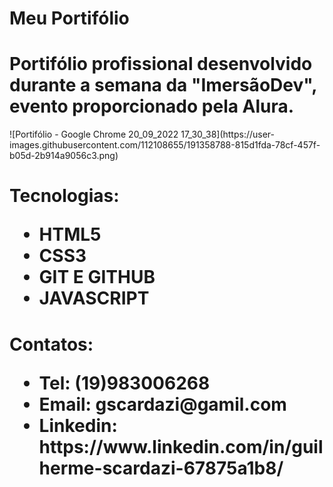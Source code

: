 # <strong>Meu Portifólio</strong>
<h1>Portifólio profissional desenvolvido durante a semana da "ImersãoDev", evento proporcionado pela Alura.</h1>
![Portifólio - Google Chrome 20_09_2022 17_30_38](https://user-images.githubusercontent.com/112108655/191358788-815d1fda-78cf-457f-b05d-2b914a9056c3.png)

<h1><strong>Tecnologias</strong>:
<ul>
<li>
HTML5
</li>
<li>
CSS3
</li>
<li>
GIT E GITHUB
</li>
<li>
JAVASCRIPT
</li>
</ul>
<h1><strong>Contatos:</strong>
<ul>
<li>
Tel: (19)983006268
</li>
<li>
Email: gscardazi@gamil.com
</li>
<li>
Linkedin: https://www.linkedin.com/in/guilherme-scardazi-67875a1b8/
</li>

